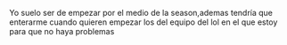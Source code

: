 Yo suelo ser de empezar por el medio de la season,ademas tendría que enterarme cuando quieren empezar los del equipo del lol en el que estoy para que no haya problemas
